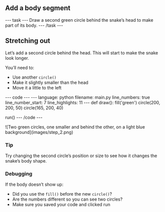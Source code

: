 <h2 class="c-project-heading--task">Add a body segment</h2>
--- task ---
Draw a second green circle behind the snake’s head to make part of its body.
--- /task ---

<h2 class="c-project-heading--explainer">Stretching out</h2>

Let’s add a second circle behind the head. This will start to make the snake look longer.

You’ll need to:
- Use another `circle()`
- Make it slightly smaller than the head
- Move it a little to the left

<div class="c-project-code">
--- code ---
---
language: python
filename: main.py
line_numbers: true
line_number_start: 7
line_highlights: 11
---
def draw():
    fill('green')
    circle(200, 200, 50)
    circle(165, 200, 40)

run()
--- /code ---
</div>

<div class="c-project-output">
![Two green circles, one smaller and behind the other, on a light blue background](images/step_2.png)
</div>

<div class="c-project-callout c-project-callout--tip">

### Tip

Try changing the second circle’s position or size to see how it changes the snake’s body shape.

</div>

<div class="c-project-callout c-project-callout--debug">

### Debugging

If the body doesn’t show up:<br />
- Did you use the `fill()` before the new `circle()`?<br />
- Are the numbers different so you can see two circles?<br />
- Make sure you saved your code and clicked run

</div>

